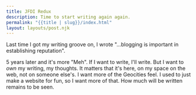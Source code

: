 ```yaml
---
title: JFDI Redux
description: Time to start writing again again.
permalink: "{{title | slug}}/index.html"
layout: layouts/post.njk
---
```

Last time I got my writing groove on, I wrote "...blogging is important in establishing reputation".

5 years later and it's more "Meh". If I want to write, I'll write. But I want to _own_ my writing, my thoughts. It matters that it's here, on my space on the web, not on someone else's. I want more of the Geocities feel. I used to just make a website for fun, so I want more of that. How much will be written remains to be seen.